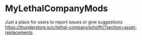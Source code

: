 # MyLethalCompanyMods
Just a place for users to report issues or give suggestions https://thunderstore.io/c/lethal-company/p/hoffr/?section=asset-replacements
